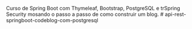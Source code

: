Curso de Spring Boot com Thymeleaf, Bootstrap, PostgreSQL e trSpring Security mosando o passo a passo de como construir um blog. # api-rest-springboot-codeblog-com-postgresql
